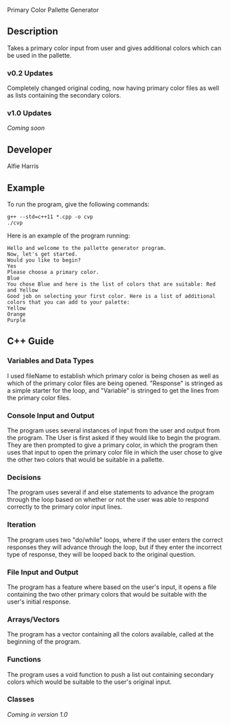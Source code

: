 Primary Color Pallette Generator

## Description

Takes a primary color input from user and gives additional colors which can be used in the pallette.

### v0.2 Updates

Completely changed original coding, now having primary color files as well as lists containing the secondary colors.

### v1.0 Updates

*Coming soon*


## Developer

Alfie Harris

## Example

To run the program, give the following commands:

```
g++ --std=c++11 *.cpp -o cvp
./cvp
```

Here is an example of the program running:

```
Hello and welcome to the pallette generator program.
Now, let's get started.
Would you like to begin?
Yes
Please choose a primary color.
Blue
You chose Blue and here is the list of colors that are suitable: Red and Yellow
Good job on selecting your first color. Here is a list of additional colors that you can add to your palette: 
Yellow
Orange
Purple
```

## C++ Guide

### Variables and Data Types

I used fileName to establish which primary color is being chosen as well as which of the primary color files are being opened. "Response" is stringed as a simple starter for the loop, and "Variable" is stringed to get the lines from the primary color files.

### Console Input and Output

The program uses several instances of input from the user and output from the program. The User is first asked if they would like to begin the program. They are then prompted to give a primary color, in which the program then uses that input to open the primary color file in which the user chose to give the other two colors that would be suitable in a pallette.

### Decisions

The program uses several if and else statements to advance the program through the loop based on whether or not the user was able to respond correctly to the primary color input lines.

### Iteration

The program uses two "do/while" loops, where if the user enters the correct responses they will advance through the loop, but if they enter the incorrect type of response, they will be looped back to the original question.

### File Input and Output

The program has a feature where based on the user's input, it opens a file containing the two other primary colors that would be suitable with the user's initial response. 

### Arrays/Vectors

The program has a vector containing all the colors available, called at the beginning of the program.

### Functions

The program uses a void function to push a list out containing secondary colors which would be suitable to the user's original input.

### Classes

*Coming in version 1.0*
